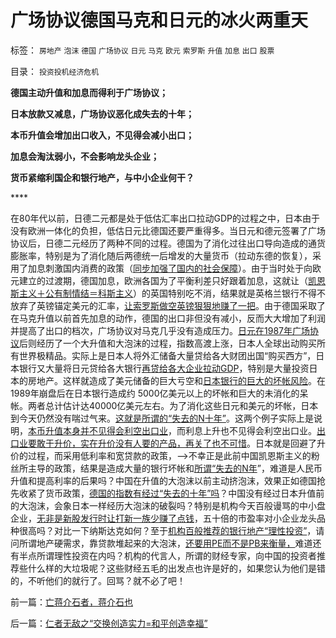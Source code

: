 # 广场协议德国马克和日元的冰火两重天

标签： `房地产` `泡沫` `德国` `广场协议` `日元` `马克` `欧元` `索罗斯` `升值` `加息` `出口` `股票` 

目录： `投资投机经济危机`

**德国主动升值和加息而得利于广场协议；**

**日本放款又减息，广场协议恶化成失去的十年；**

**本币升值会增加出口收入，不见得会减小出口；**

**加息会淘汰弱小，不会影响龙头企业；**

**货币紧缩利国企和银行地产，与中小企业何干？**

****[](http://cid-36d976e82bb7123d.spaces.live.com/blog/cns!36D976E82BB7123D!2322.entry?&_c02_vws=1)

在80年代以前，日德二元都是处于低估汇率出口拉动GDP的过程之中，日本由于没有欧洲一体化的负担，低估日元比德国还要严重得多。当日元和德元签署了广场协议后，日德二元经历了两种不同的过程。德国为了消化过往出口导向造成的通货膨胀率，特别是为了消化随后两德统一后增发的大量货币（拉动东德的恢复），采用了加息刺激国内消费的政策（[同步加强了国内的社会保障](../../../2009/12/18/为什么说“只有国民福祉才能救中国”.md)）。由于当时处于向欧元建立的过渡期，德国加息，欧洲各国为了平衡利差只好跟着加息，这就让（[凯恩斯主义＋公有制情结＝科斯主义](../../../2010/1/4/科斯先生有多大的权威意义.md)）的英国特别吃不消，结果就是英格兰银行不得不放弃了英镑锚定美元的汇率，[让索罗斯做空英镑狠狠地赚了一把](../../../2008/7/21/中国索罗斯做空美元剪美国人羊毛惨败的货币战争.md)。由于德国采取了在马克升值以前首先加息的动作，德国的出口非但没有减小，反而大大增加了利润并提高了出口的档次，广场协议对马克几乎没有造成压力。[日元在1987年广场协议](../../../2009/3/19/美联储增持国债，中国距离广场协议更近.md)后则经历了一个大升值和大泡沫的过程，指数高渡上涨，日本人全球出动购买所有世界极精品。实际上是日本人将外汇储备大量贷给各大财团出国“购买西方”，日本银行又大量将日元贷给各大银行[再贷给各大企业拉动GDP](../../../2010/8/18/肥猪GDP终于超过日本了.md)，特别是大量投资日本的房地产。这样就造成了美元储备的巨大亏空和[日本银行的巨大的坏帐风险](../../../2009/11/29/大萧条后凯恩斯主义和“坏帐过剩的危机”.md)。在1989年崩盘后在日本银行造成约
5000亿美元以上的坏帐和巨大的未消化的呆帐。两者总计估计达40000亿美元左右。为了消化这些日元和美元的坏帐，日本到今天仍然没有喘过气来。[这就是所谓的“失去的N十年”](../../../2011/1/2/炒房不要“懂经济”，打压房价都是买入的良机.md)。这两个例子实际上是说明，[本币升值本身并不见得会利空出口业](../../../2010/5/28/欧美日汇率走低是补贴进口冲销中国外汇债权.md)，而利息上升也不见得会利空出口业。[出口业要敢于升价，实在升价没有人要的产品，再关了也不可惜](../../../2010/7/9/人民币不升值出口企业永远不会“准备好”.md)。日本就是回避了升价的过程，而采用低利率和宽贷款的政策，——>不幸正是此前中国凯恩斯主义的粉丝所主导的政策，结果是造成大量的银行坏帐和[所谓“失去的N年](../../../2010/12/2/若有“失去的二十年”将是炎黄庇佑.md)”，难道是人民币升值和提高利率的后果吗？中国在升值的大泡沫以前主动挤泡沫，效果正如德国抢先收紧了货币政策，[德国的指数有经过“失去的十年”吗](../../../2010/10/1/拨乱反正就会有“失去的几十年”——&gt;比亡国强！.md)？中国没有经过日本升值前的大泡沫，会象日本一样经历大泡沫的破裂吗？特别是机构今天百般谩骂的中小盘企业，[无非是新股发行时让打新一族少赚了点钱](../../../2010/9/30/打新炒新骂新，恨不能再打新的是股神！.md)，五十倍的市盈率对小企业龙头品种很高吗？对比一下纳斯达克如何？至于[机构百般推荐的银行地产“理性投资”](../../../2010/7/7/人民币升值将造成通缩牛市.md)，请问所谓地产硬需求，靠贷款堆起来的大泡沫，[还要用PE而不是PB来衡量，](../../../2008/9/4/市净率高估的蓝筹股，低估的中小板.md)难道还有半点所谓理性投资在内吗？机构的代言人，所谓的财经专家，向中国的投资者推荐些什么样的大垃圾呢？这些财经五毛的出发点也许是好的，如果您认为他们是错的，不听他们的就行了。回骂？就不必了吧！

前一篇：[亡蒋介石者，蒋介石也](../../../2011/1/16/亡蒋介石者，蒋介石也.md)

后一篇：[仁者无敌之“交换创造实力=和平创造幸福”](../../../2011/1/17/仁者无敌之“交换创造实力=和平创造幸福”.md)